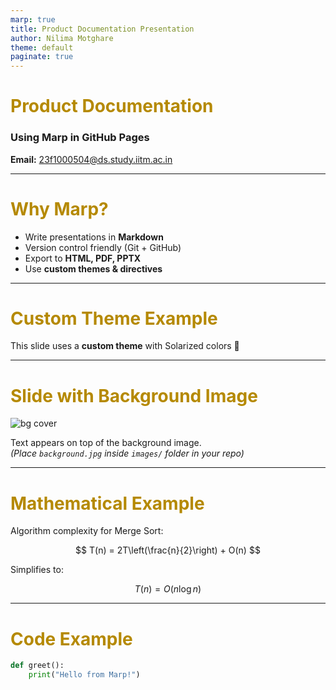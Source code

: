 ```yaml
---
marp: true
title: Product Documentation Presentation
author: Nilima Motghare
theme: default
paginate: true
---
```


<!-- _class: lead -->

# Product Documentation  
### Using Marp in GitHub Pages  

**Email:** 23f1000504@ds.study.iitm.ac.in  

---

# Why Marp?  

- Write presentations in **Markdown**  
- Version control friendly (Git + GitHub)  
- Export to **HTML, PDF, PPTX**  
- Use **custom themes & directives**  

---

# Custom Theme Example

<style>
section {
  background: #fdf6e3;
  color: #073642;
  font-family: "Segoe UI", sans-serif;
}
h1 {
  color: #b58900;
}
h2 {
  color: #cb4b16;
}
</style>

This slide uses a **custom theme** with Solarized colors 🎨

---

# Slide with Background Image

![bg cover](images/background.jpg)

Text appears on top of the background image.  
*(Place `background.jpg` inside `images/` folder in your repo)*

---

# Mathematical Example  

Algorithm complexity for Merge Sort:  

$$
T(n) = 2T\left(\frac{n}{2}\right) + O(n)
$$  

Simplifies to:  

$$
T(n) = O(n \log n)
$$

---

# Code Example

```python
def greet():
    print("Hello from Marp!")

